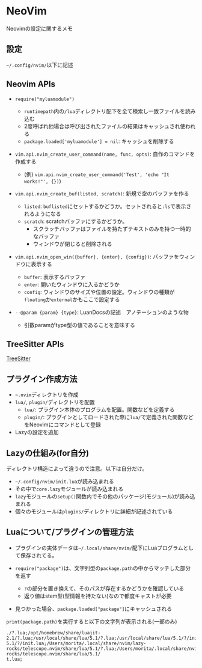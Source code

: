 # NeoVim

Neovimの設定に関するメモ

## 設定

`~/.config/nvim/`以下に記述

## Neovim APIs

- `require("myluamodule")`

  - `runtimepath`内の`/lua`ディレクトリ配下を全て検索し一致ファイルを読み込む
  - 2度呼ばれ他場合は呼び出されたファイルの結果はキャッシュされ使われる
  - `package.loaded['myluamodule'] = nil`: キャッシュを削除する

- `vim.api.nvim_create_user_command(name, func, opts)`: 自作のコマンドを作成する

  - (例) `vim.api.nvim_create_user_command('Test', 'echo "It works!"', {})`)

- `vim.api.nvim_create_buf(listed, scratch)`: 新規で空のバッファを作る

  - `listed`: `buflisted`にセットするかどうか。セットされると`:ls`で表示されるようになる
  - `scratch`: scratchバッファにするかどうか。
    - スクラッチバッファはファイルを持たずテキストのみを持つ一時的なバッファ
    - ウィンドウが閉じると削除される

- `vim.api.nvim_open_win({buffer}, {enter}, {config})`: バッファをウィンドウに表示する

  - `buffer`: 表示するバッファ
  - `enter`: 開いたウィンドウに入るかどうか
  - `config`: ウィンドウのサイズや位置の設定。ウィンドウの種類が`floating`か`external`かもここで設定する

- `--@param {param} {type}`: LuanDocsの記述　アノテーションのような物
  - 引数paramがtype型の値であることを意味する

## TreeSitter APIs

[TreeSitter](https://neovim.io/doc/user/treesitter.html)

## プラグイン作成方法

- `~.nvim`ディレクトリを作成
- `lua/`, `plugin/`ディレクトリを配置
  - `lua/`: プラグイン本体のプログラムを配置。関数などを定義する
  - `plugin/`: プラグインとしてロードされた際に`lua/`で定義された関数などをNeovimにコマンドとして登録
- Lazyの設定を追加

## Lazyの仕組み(for自分)

ディレクトリ構造によって違うので注意。以下は自分だけ。

- `~/.config/nvim/init.lua`が読み込まれる
- その中で`core.lazy`モジュールが読み込まれる
- `lazy`モジュールの`setup()`関数内でその他のパッケージ(モジュール)が読み込まれる
- 個々のモジュールは`plugins/`ディレクトリに詳細が記述されている

## Luaについて/プラグインの管理方法

- プラグインの実体データは`~/.local/share/nvim/`配下にLuaプログラムとして保存されてる。

- `require("package")`は、文字列型の`package.path`の中からマッチした部分を返す
  - `?`の部分を置き換えて、そのパスが存在するかどうかを確認している
  - 返り値はstem型(型情報を持たない)なので都度キャストが必要
- 見つかった場合、`package.loaded["package"]`にキャッシュされる

`print(package.path)`を実行すると以下の文字列が表示される(一部のみ)

```: zsh
./?.lua;/opt/homebrew/share/luajit-2.1/?.lua;/usr/local/share/lua/5.1/?.lua;/usr/local/share/lua/5.1/?/init.lua;/opt/homebrew/share/lua/5.1/?.lua;/opt/homebrew/share
5.1/?/init.lua;/Users/morita/.local/share/nvim/lazy-rocks/telescope.nvim/share/lua/5.1/?.lua;/Users/morita/.local/share/nvim/lazy-rocks/telescope.nvim/share/lua/5.1/
t.lua;

```
